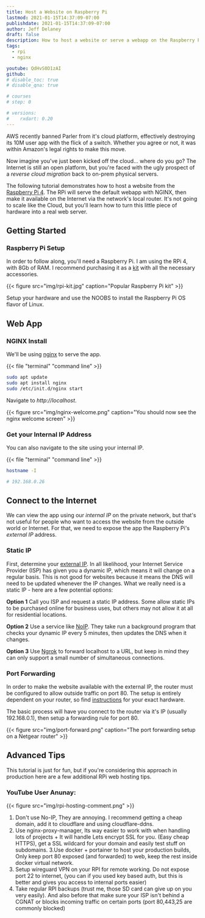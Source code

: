 ```yaml
---
title: Host a Website on Raspberry Pi
lastmod: 2021-01-15T14:37:09-07:00
publishdate: 2021-01-15T14:37:09-07:00
author: Jeff Delaney
draft: false
description: How to host a website or serve a webapp on the Raspberry Pi 4
tags:
  - rpi
  - nginx

youtube: QdHvS0D1zAI
github:
# disable_toc: true
# disable_qna: true

# courses
# step: 0

# versions:
#    rxdart: 0.20
---
```


AWS recently banned Parler from it's cloud platform, effectively destroying its 10M user app with the flick of a switch. Whether you agree or not, it was within Amazon's legal rights to make this move.

Now imagine you've just been kicked off the cloud... where do you go? The Internet is still an open platform, but you're faced with the ugly prospect of a _reverse cloud migration_ back to on-prem physical servers.

The following tutorial demonstrates how to host a website from the [Raspberry Pi 4](https://www.raspberrypi.org/). The RPi will serve the default webapp with NGINX, then make it available on the Internet via the network's local router. It's not going to scale like the Cloud, but you'll learn how to turn this little piece of hardware into a real web server.

## Getting Started

### Raspberry Pi Setup

In order to follow along, you'll need a Raspberry Pi. I am using the RPi 4, with 8Gb of RAM. I recommend purchasing it as a [kit](https://www.canakit.com/raspberry-pi-4-starter-kit.html) with all the necessary accessories.

{{< figure src="img/rpi-kit.jpg" caption="Popular Raspberry Pi kit" >}}

Setup your hardware and use the NOOBS to install the Raspberry Pi OS flavor of Linux.

## Web App

### NGINX Install

We'll be using [nginx](https://www.raspberrypi.org/documentation/remote-access/web-server/nginx.md) to serve the app.

{{< file "terminal" "command line" >}}

```bash
sudo apt update
sudo apt install nginx
sudo /etc/init.d/nginx start
```

Navigate to _http://localhost_.

{{< figure src="img/nginx-welcome.png" caption="You should now see the nginx welcome screen" >}}

### Get your Internal IP Address

You can also navigate to the site using your internal IP.

{{< file "terminal" "command line" >}}

```bash
hostname -I

# 192.168.0.26
```

## Connect to the Internet

We can view the app using our _internal IP_ on the private network, but that's not useful for people who want to access the website from the outside world or Internet. For that, we need to expose the app the Raspberry Pi's _external IP_ address.

### Static IP

First, determine your [external IP](https://whatismyipaddress.com/). In all likelihood, your Internet Service Provider (ISP) has given you a dynamic IP, which means it will change on a regular basis. This is not good for websites because it means the DNS will need to be updated whenever the IP changes. What we really need is a static IP - here are a few potential options:

**Option 1** Call you ISP and request a static IP address. Some allow static IPs to be purchased online for business uses, but others may not allow it at all for residential locations.

**Option 2** Use a service like [NoIP](https://noip.com). They take run a background program that checks your dynamic IP every 5 minutes, then updates the DNS when it changes.

**Option 3** Use [Ngrok](https://ngrok.com/) to forward localhost to a URL, but keep in mind they can only support a small number of simultaneous connections.

### Port Forwarding

In order to make the website available with the external IP, the router must be configured to allow outside traffic on port 80. The setup is entirely dependent on your router, so find [instructions](https://portforward.com/router.htm) for your exact hardware.

The basic process will have you connect to the router via it's IP (usually 192.168.0.1), then setup a forwarding rule for port 80.

{{< figure src="img/port-forward.png" caption="The port forwarding setup on a Netgear router" >}}

## Advanced Tips

This tutorial is just for fun, but if you're considering this approach in production here are a few additional RPi web hosting tips.

### YouTube User Anunay:

{{< figure src="img/rpi-hosting-comment.png" >}}

1. Don't use No-IP, They are annoying. I recommend getting a cheap domain, add it to cloudflare and using cloudflare-ddns.
2. Use nginx-proxy-manager, Its way easier to work with when handling lots of projects + It will handle Lets encrypt SSL for you. (Easy cheap HTTPS), get a SSL wildcard for your domain and easily test stuff on subdomains.
   3.Use docker + portainer to host your production builds, Only keep port 80 exposed (and forwarded) to web, keep the rest inside docker virtual network.
3. Setup wireguard VPN on your RPI for remote working. Do not expose port 22 to internet, (you can if you used key based auth, but this is better and gives you access to internal ports easier)
4. Take regular RPI backups (trust me, those SD card can give up on you very easily).
   And also before that make sure your ISP isn't behind a CGNAT or blocks incoming traffic on certain ports (port 80,443,25 are commonly blocked)
